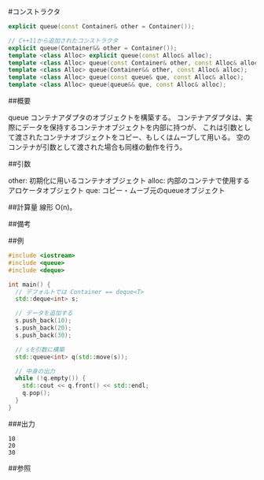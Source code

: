 #コンストラクタ
```cpp
explicit queue(const Container& other = Container());

// C++11から追加されたコンストラクタ
explicit queue(Container&& other = Container());
template <class Alloc> explicit queue(const Alloc& alloc);
template <class Alloc> queue(const Container& other, const Alloc& alloc);
template <class Alloc> queue(Container&& other, const Alloc& alloc);
template <class Alloc> queue(const queue& que, const Alloc& alloc);
template <class Alloc> queue(queue&& que, const Alloc& alloc);
```

##概要

queue コンテナアダプタのオブジェクトを構築する。
コンテナアダプタは、実際にデータを保持するコンテナオブジェクトを内部に持つが、
これは引数として渡されたコンテナオブジェクトをコピー、もしくはムーブして用いる。
空のコンテナが引数として渡された場合も同様の動作を行う。

##引数

other: 初期化に用いるコンテナオブジェクト
alloc: 内部のコンテナで使用するアロケータオブジェクト
que: コピー・ムーブ元のqueueオブジェクト

##計算量
線形 O(n)。

##備考

##例
```cpp
#include <iostream>
#include <queue>
#include <deque>

int main() {
  // デフォルトでは Container == deque<T>
  std::deque<int> s;

  // データを追加する
  s.push_back(10);
  s.push_back(20);
  s.push_back(30);

  // sを引数に構築
  std::queue<int> q(std::move(s));

  // 中身の出力
  while (!q.empty()) {
    std::cout << q.front() << std::endl;
    q.pop();
  }
}
```

###出力
```
10
20
30
```

##参照


